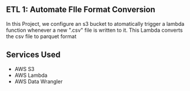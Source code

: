 ## ETL 1: Automate FIle Format Conversion

In this Project, we configure an s3 bucket to atomatically trigger a lambda function
whenever a new ".csv" file is written to it.
This Lambda converts the csv file to parquet format

## Services Used
- AWS S3
- AWS Lambda
- AWS Data Wrangler
